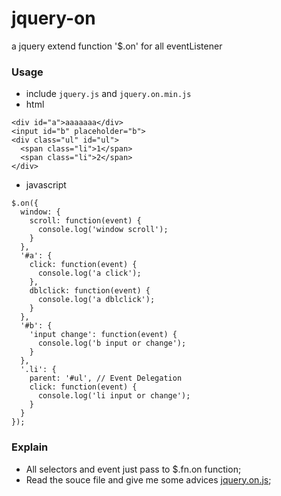 # jquery-on
a jquery extend function '$.on' for all eventListener

### Usage
- include `jquery.js` and `jquery.on.min.js`
- html
```
<div id="a">aaaaaaa</div>
<input id="b" placeholder="b">
<div class="ul" id="ul">
  <span class="li">1</span>
  <span class="li">2</span>
</div>
```
- javascript
```
$.on({
  window: {
    scroll: function(event) {
      console.log('window scroll');
    }
  },
  '#a': {
    click: function(event) {
      console.log('a click');
    },
    dblclick: function(event) {
      console.log('a dblclick');
    }
  },
  '#b': {
    'input change': function(event) {
      console.log('b input or change');
    }
  },
  '.li': {
    parent: '#ul', // Event Delegation
    click: function(event) {
      console.log('li input or change');
    }
  }
});
```

### Explain
- All selectors and event just pass to $.fn.on function;
- Read the souce file and give me some advices [jquery.on.js]("https://github.com/rayman-v/jquery-on/blob/master/jquery.on.js");